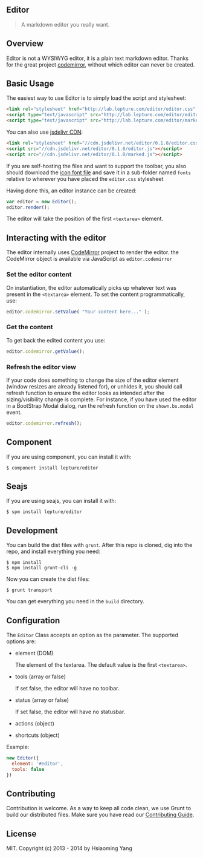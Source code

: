 ## Editor

> A markdown editor you really want.

## Overview

Editor is not a WYSIWYG editor, it is a plain text markdown editor. Thanks for the great project [codemirror](http://codemirror.net/), without which editor can never be created.

## Basic Usage

The easiest way to use Editor is to simply load the script and stylesheet:

```html
<link rel="stylesheet" href="http://lab.lepture.com/editor/editor.css" />
<script type="text/javascript" src="http://lab.lepture.com/editor/editor.js"></script>
<script type="text/javascript" src="http://lab.lepture.com/editor/marked.js"></script>
```

You can also use [jsdelivr CDN](http://www.jsdelivr.com/#!editor):

```html
<link rel="stylesheet" href="//cdn.jsdelivr.net/editor/0.1.0/editor.css">
<script src="//cdn.jsdelivr.net/editor/0.1.0/editor.js"></script>
<script src="//cdn.jsdelivr.net/editor/0.1.0/marked.js"></script>
```
If you are self-hosting the files and want to support the toolbar, you also should download the [icon font file](http://lab.lepture.com/editor/fonts/icomoon.woff) and save it in a sub-folder named `fonts` relative to wherever you have placed the `editor.css` stylesheet

Having done this, an editor instance can be created:

```js
var editor = new Editor();
editor.render();
```

The editor will take the position of the first `<textarea>` element. 

## Interacting with the editor
The editor internally uses [CodeMirror](http://codemirror.net/doc/manual.html) project to render the editor. the CodeMirror object is available via JavaScript as `editor.codemirror`

### Set the editor content

On instantiation, the editor automatically picks up whatever text was present in the `<textarea>` element. To set the content programmatically, use:

```js
editor.codemirror.setValue( "Your content here..." );
```

### Get the content

To get back the edited content you use:

```js
editor.codemirror.getValue();
```

### Refresh the editor view

If your code does something to change the size of the editor element (window resizes are already listened for), or unhides it, you should call refresh function to ensure the editor looks as intended after the sizing/visibility change is complete. For instance, if you have used the editor in a BootStrap Modal dialog, run the refresh function on the `shown.bs.modal` event.

```js
editor.codemirror.refresh();
```

## Component

If you are using component, you can install it with:

    $ component install lepture/editor


## Seajs

If you are using seajs, you can install it with:

```
$ spm install lepture/editor
```

## Development

You can build the dist files with `grunt`. After this repo is cloned, dig into the repo, and install everything you need:

```
$ npm install
$ npm install grunt-cli -g
```

Now you can create the dist files:

```
$ grunt transport
```

You can get everything you need in the `build` directory.


## Configuration

The `Editor` Class accepts an option as the parameter. The supported options are:

* element (DOM)

  The element of the textarea. The default value is the first `<textarea>`.

* tools (array or false)

  If set false, the editor will have no toolbar.

* status (array or false)

  If set false, the editor will have no statusbar.

* actions (object)

* shortcuts (object)


Example:
```JavaScript
new Editor({
  element: '#editor',
  tools: false
})
```

## Contributing

Contribution is welcome. As a way to keep all code clean, we use Grunt to build our distributed files. Make sure you have read our [Contributing Guide](./CONTRIBUTING.md).

## License

MIT. Copyright (c) 2013 - 2014 by Hsiaoming Yang
